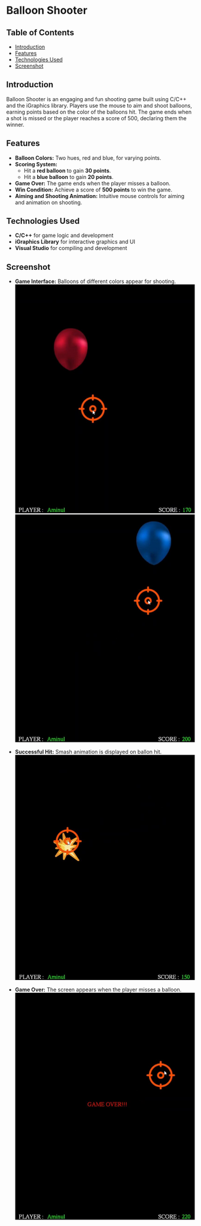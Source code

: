 # Balloon Shooter

## Table of Contents
- [Introduction](#introduction)
- [Features](#features)
- [Technologies Used](#technologies-used)
- [Screenshot](#screenshot)

## Introduction
Balloon Shooter is an engaging and fun shooting game built using C/C++ and the iGraphics library. Players use the mouse to aim and shoot balloons, earning points based on the color of the balloons hit. The game ends when a shot is missed or the player reaches a score of 500, declaring them the winner.

## Features
- **Balloon Colors:** Two hues, red and blue, for varying points.
- **Scoring System:** 
  - Hit a **red balloon** to gain **30 points**.
  - Hit a **blue balloon** to gain **20 points**.
- **Game Over:** The game ends when the player misses a balloon.
- **Win Condition:** Achieve a score of **500 points** to win the game.
- **Aiming and Shooting Animation:** Intuitive mouse controls for aiming and animation on shooting.

## Technologies Used
- **C/C++** for game logic and development
- **iGraphics Library** for interactive graphics and UI
- **Visual Studio** for compiling and development

## Screenshot
- **Game Interface:** Balloons of different colors appear for shooting.  
![Game Interface](images(ss)/bs1.JPG)
![Game Interface](images(ss)/bs3.JPG)  

- **Successful Hit:** Smash animation is displayed on ballon hit.  
![Successful Hit](images(ss)/bs2.JPG)  

- **Game Over:** The screen appears when the player misses a balloon.  
![Game Over](images(ss)/bs4.JPG)  



